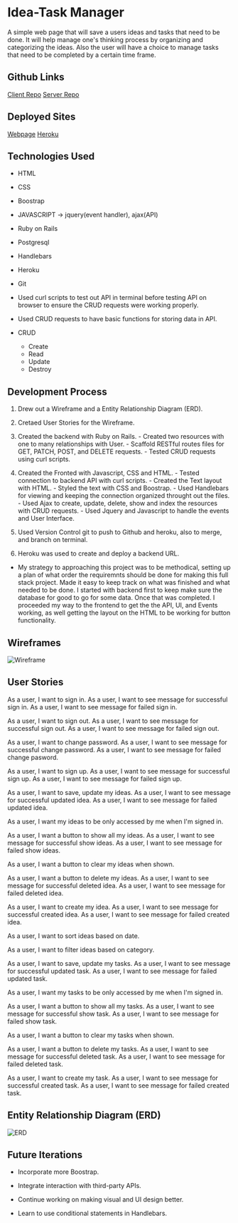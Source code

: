 # Idea-Task Manager
A simple web page that will save a users ideas and tasks that need to be done.
It will help manage one's thinking process by organizing and categorizing
the ideas. Also the user will have a choice to manage tasks that need to
be completed by a certain time frame.

## Github Links
[Client Repo](https://github.com/gandreottola/Idea-Pad-Client)
[Server Repo](https://github.com/gandreottola/Idea-Pad-Server)

## Deployed Sites
 [Webpage](https://gandreottola.github.io/Idea-Pad-Client/)
 [Heroku](https://limitless-atoll-46417.herokuapp.com/)

## Technologies Used
* HTML

* CSS

* Boostrap

* JAVASCRIPT -> jquery(event handler), ajax(API)

* Ruby on Rails

* Postgresql

* Handlebars

* Heroku

* Git

* Used curl scripts to test out API in terminal before testing API on browser
  to ensure the CRUD requests were working properly.

* Used CRUD requests to have basic functions for storing data in API.

* CRUD
  - Create
  - Read
  - Update
  - Destroy

## Development Process
  1. Drew out a Wireframe and a Entity Relationship Diagram (ERD).

  2. Cretaed User Stories for the Wireframe.

  3. Created the backend with Ruby on Rails.
    - Created two resources with one to many relationships with User.
    - Scaffold RESTful routes files for GET, PATCH, POST, and DELETE requests.
    - Tested CRUD requests using curl scripts.

  4. Created the Fronted with Javascript, CSS and HTML.
    - Tested connection to backend API with curl scripts.
    - Created the Text layout with HTML.
    - Styled the text with CSS and Boostrap.
    - Used Handlebars for viewing and keeping the connection organized
      throught out the files.
    - Used Ajax to create, update, delete, show and index the resources with
      CRUD requests.
    - Used Jquery and Javascript to handle the events and User Interface.

  5. Used Version Control git to push to Github and heroku,
      also to merge, and branch on terminal.

  6. Heroku was used to create and deploy a backend URL.

  * My strategy to approaching this project was to be methodical, setting up
    a plan of what order the requiremnts should be done for making this
    full stack project. Made it easy to keep track on what was finished and
    what needed to be done. I started with backend first to keep make sure
    the database for good to go for some data. Once that was completed. I
    proceeded my way to the frontend to get the the API, UI, and Events working,
    as well getting the layout on the HTML to be working for button
    functionality.

## Wireframes
![Wireframe](https://i.imgur.com/euMv0Sm.jpg)

## User Stories
As a user, I want to sign in.
As a user, I want to see message for successful sign in.
As a user, I want to see message for failed sign in.

As a user, I want to sign out.
As a user, I want to see message for successful sign out.
As a user, I want to see message for failed sign out.

As a user, I want to change password.
As a user, I want to see message for successful change password.
As a user, I want to see message for failed change pasword.

As a user, I want to sign up.
As a user, I want to see message for successful sign up.
As a user, I want to see message for failed sign up.

As a user, I want to save, update my ideas.
As a user, I want to see message for successful updated idea.
As a user, I want to see message for failed updated idea.

As a user, I want my ideas to be only accessed by me when I'm signed in.

As a user, I want a button to show all my ideas.
As a user, I want to see message for successful show ideas.
As a user, I want to see message for failed show ideas.

As a user, I want a button to clear my ideas when shown.

As a user, I want a button to delete my ideas.
As a user, I want to see message for successful deleted idea.
As a user, I want to see message for failed deleted idea.

As a user, I want to create my idea.
As a user, I want to see message for successful created idea.
As a user, I want to see message for failed created idea.

As a user, I want to sort ideas based on date.

As a user, I want to filter ideas based on category.

As a user, I want to save, update my tasks.
As a user, I want to see message for successful updated task.
As a user, I want to see message for failed updated task.

As a user, I want my tasks to be only accessed by me when I'm signed in.

As a user, I want a button to show all my tasks.
As a user, I want to see message for successful show task.
As a user, I want to see message for failed show task.

As a user, I want a button to clear my tasks when shown.

As a user, I want a button to delete my tasks.
As a user, I want to see message for successful deleted task.
As a user, I want to see message for failed deleted task.

As a user, I want to create my task.
As a user, I want to see message for successful created task.
As a user, I want to see message for failed created task.

## Entity Relationship Diagram (ERD)
![ERD](https://i.imgur.com/guQyL6k.jpg)

## Future Iterations
  * Incorporate more Boostrap.

  * Integrate interaction with third-party APIs.

  * Continue working on making visual and UI design better.

  * Learn to use conditional statements in Handlebars.
